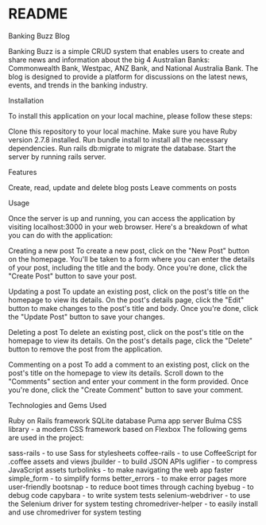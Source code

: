# README

Banking Buzz Blog

Banking Buzz is a simple CRUD system that enables users to create and share news and information about the big 4 Australian Banks: Commonwealth Bank, Westpac, ANZ Bank, and National Australia Bank. The blog is designed to provide a platform for discussions on the latest news, events, and trends in the banking industry.


Installation

To install this application on your local machine, please follow these steps:

Clone this repository to your local machine.
Make sure you have Ruby version 2.7.8 installed.
Run bundle install to install all the necessary dependencies.
Run rails db:migrate to migrate the database.
Start the server by running rails server.

Features

Create, read, update and delete blog posts
Leave comments on posts

Usage

Once the server is up and running, you can access the application by visiting localhost:3000 in your web browser. Here's a breakdown of what you can do with the application:

Creating a new post
To create a new post, click on the "New Post" button on the homepage. You'll be taken to a form where you can enter the details of your post, including the title and the body. Once you're done, click the "Create Post" button to save your post.

Updating a post
To update an existing post, click on the post's title on the homepage to view its details. On the post's details page, click the "Edit" button to make changes to the post's title and body. Once you're done, click the "Update Post" button to save your changes.

Deleting a post
To delete an existing post, click on the post's title on the homepage to view its details. On the post's details page, click the "Delete" button to remove the post from the application.

Commenting on a post
To add a comment to an existing post, click on the post's title on the homepage to view its details. Scroll down to the "Comments" section and enter your comment in the form provided. Once you're done, click the "Create Comment" button to save your comment.


Technologies and Gems Used

Ruby on Rails framework
SQLite database
Puma app server
Bulma CSS library - a modern CSS framework based on Flexbox
The following gems are used in the project:

sass-rails - to use Sass for stylesheets
coffee-rails - to use CoffeeScript for .coffee assets and views
jbuilder - to build JSON APIs
uglifier - to compress JavaScript assets
turbolinks - to make navigating the web app faster
simple_form - to simplify forms
better_errors - to make error pages more user-friendly
bootsnap - to reduce boot times through caching
byebug - to debug code
capybara - to write system tests
selenium-webdriver - to use the Selenium driver for system testing
chromedriver-helper - to easily install and use chromedriver for system testing